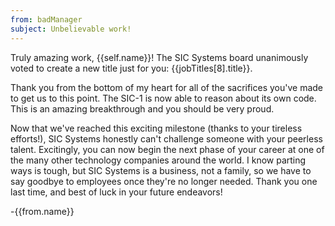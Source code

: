 ```yaml
---
from: badManager
subject: Unbelievable work!
---
```

Truly amazing work, {{self.name}}! The SIC Systems board unanimously voted to create a new title just for you: {{jobTitles[8].title}}.

Thank you from the bottom of my heart for all of the sacrifices you've made to get us to this point. The SIC-1 is now able to reason about its own code. This is an amazing breakthrough and you should be very proud.

Now that we've reached this exciting milestone (thanks to your tireless efforts!), SIC Systems honestly can't challenge someone with your peerless talent. Excitingly, you can now begin the next phase of your career at one of the many other technology companies around the world. I know parting ways is tough, but SIC Systems is a business, not a family, so we have to say goodbye to employees once they're no longer needed. Thank you one last time, and best of luck in your future endeavors!

-{{from.name}}
